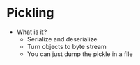 # Pickling
- What is it?
  - Serialize and deserialize
  - Turn objects to byte stream
  - You can just dump the pickle in a file
  
